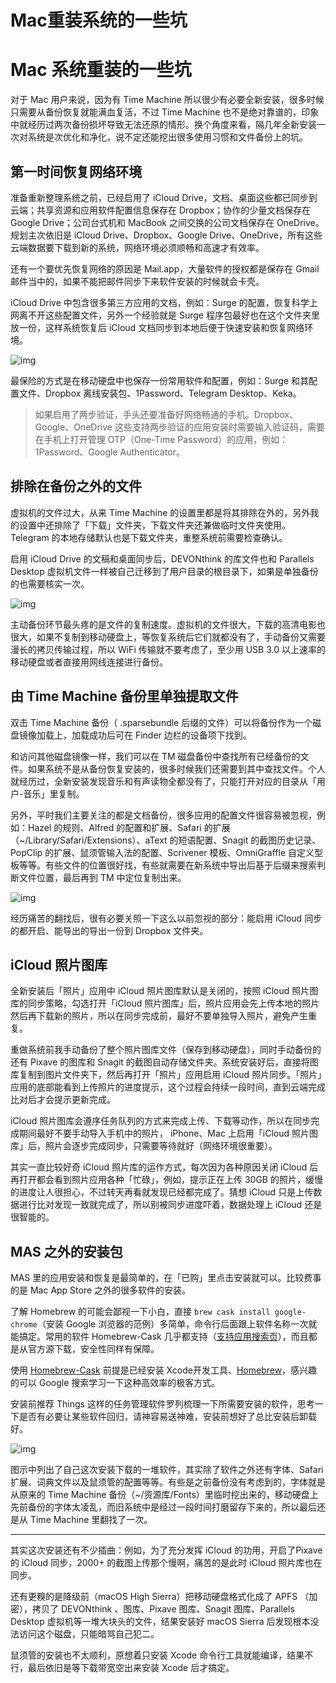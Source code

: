 # Mac重装系统的一些坑

# Mac 系统重装的一些坑

对于 Mac 用户来说，因为有 Time Machine 所以很少有必要全新安装，很多时候只需要从备份恢复就能满血复活，不过 Time Machine 也不是绝对靠谱的，印象中就经历过两次备份损坏导致无法还原的情形。换个角度来看，隔几年全新安装一次对系统是次优化和净化，说不定还能挖出很多使用习惯和文件备份上的坑。

## 第一时间恢复网络环境

准备重新整理系统之前，已经启用了 iCloud Drive，文档、桌面这些都已同步到云端；共享资源和应用软件配置信息保存在 Dropbox；协作的少量文档保存在 Google Drive；公司台式机和 MacBook 之间交换的公司文档保存在 OneDrive。规划主次依旧是 iCloud Drive、Dropbox、Google Drive、OneDrive，所有这些云端数据要下载到新的系统，网络环境必须顺畅和高速才有效率。

还有一个要优先恢复网络的原因是 Mail.app，大量软件的授权都是保存在 Gmail 邮件当中的，如果不能把邮件同步下来软件安装的时候就会卡壳。

iCloud Drive 中包含很多第三方应用的文档，例如：Surge 的配置，恢复科学上网离不开这些配置文件，另外一个经验就是 Surge 程序包最好也在这个文件夹里放一份，这样系统恢复后 iCloud 文档同步到本地后便于快速安装和恢复网络环境。

![img](https://cdn.sspai.com/2017/06/14/4ba019146b629880cf6e7f33eacb0b3b.png?imageView2/2/w/1120/q/90/interlace/1/ignore-error/1)

最保险的方式是在移动硬盘中也保存一份常用软件和配置，例如：Surge 和其配置文件、Dropbox 离线安装包、1Password、Telegram Desktop、Keka。

> 如果启用了两步验证，手头还要准备好网络畅通的手机。Dropbox、Google、OneDrive 这些支持两步验证的应用安装时需要输入验证码，需要在手机上打开管理 OTP（One-Time Password）的应用，例如：1Password、Google Authenticator。

## 排除在备份之外的文件

虚拟机的文件过大，从来 Time Machine 的设置里都是将其排除在外的，另外我的设置中还排除了「下载」文件夹，下载文件夹还兼做临时文件夹使用。Telegram 的本地存储默认也是下载文件夹，重整系统前需要检查确认。

启用 iCloud Drive 的文稿和桌面同步后，DEVONthink 的库文件也和 Parallels Desktop 虚拟机文件一样被自己迁移到了用户目录的根目录下，如果是单独备份的也需要核实一次。

![img](https://cdn.sspai.com/2017/06/14/9b23b5a67c0b877e0d27add5552a8769.png?imageView2/2/w/1120/q/90/interlace/1/ignore-error/1)

主动备份环节最头疼的是文件的复制速度。虚拟机的文件很大，下载的高清电影也很大，如果不复制到移动硬盘上，等恢复系统后它们就都没有了，手动备份又需要漫长的拷贝传输过程，所以 WiFi 传输就不要考虑了，至少用 USB 3.0 以上速率的移动硬盘或者直接用网线连接进行备份。

## 由 Time Machine 备份里单独提取文件

双击 Time Machine 备份（ .sparsebundle 后缀的文件）可以将备份作为一个磁盘镜像加载上，加载成功后可在 Finder 边栏的设备项下找到。

和访问其他磁盘镜像一样，我们可以在 TM 磁盘备份中查找所有已经备份的文件。如果系统不是从备份恢复安装的，很多时候我们还需要到其中查找文件。个人就经历过，全新安装发现音乐和有声读物全都没有了，只能打开对应的目录从「用户-音乐」里复制。

另外，平时我们主要关注的都是文档备份，很多应用的配置文件很容易被忽视，例如：Hazel 的规则、Alfred 的配置和扩展、Safari 的扩展（~/Library/Safari/Extensions）、aText 的短语配置、Snagit 的截图历史记录、PopClip 的扩展、鼠须管输入法的配置、Scrivener 模板、OmniGraffle 自定义型板等等。有些文件的位置很好找，有些就需要在新系统中导出后基于后缀来搜索判断文件位置，最后再到 TM 中定位复制出来。

![img](https://cdn.sspai.com/2017/06/14/7f442c6d39c67429326c7c48b25bff32.png?imageView2/2/w/1120/q/90/interlace/1/ignore-error/1)

经历痛苦的翻找后，很有必要关照一下这么以前忽视的部分：能启用 iCloud 同步的都开启、能导出的导出一份到 Dropbox 文件夹。

## iCloud 照片图库

全新安装后「照片」应用中 iCloud 照片图库默认是关闭的，按照 iCloud 照片图库的同步策略，勾选打开「iCloud 照片图库」后，照片应用会先上传本地的照片然后再下载新的照片，所以在同步完成前，最好不要单独导入照片，避免产生重复。

重做系统前我手动备份了整个照片图库文件（保存到移动硬盘），同时手动备份的还有 Pixave 的图库和 Snagit 的截图自动存储文件夹。系统安装好后，直接将图库复制到图片文件夹下，然后再打开「照片」应用启用 iCloud 照片同步。「照片」应用的底部能看到上传照片的进度提示，这个过程会持续一段时间，直到云端完成比对后才会提示更新完成。

iCloud 照片图库会遵序任务队列的方式来完成上传、下载等动作，所以在同步完成期间最好不要手动导入手机中的照片， iPhone、Mac 上启用「iCloud 照片图库」后，照片会逐步完成同步，只需要等待就好（网络环境很重要）。

其实一直比较好奇 iCloud 照片库的运作方式，每次因为各种原因关闭 iCloud 后再打开都会看到照片应用各种「忙碌」，例如，提示正在上传 30GB 的照片，缓慢的进度让人很担心，不过转天再看就发现已经都完成了。猜想 iCloud 只是上传数据进行比对发现一致就完成了，所以别被同步进度吓着，数据处理上 iCloud 还是很智能的。

## MAS 之外的安装包

MAS 里的应用安装和恢复是最简单的，在「已购」里点击安装就可以。比较费事的是 Mac App Store 之外的很多软件的安装。

了解 Homebrew 的可能会鄙视一下小白，直接 `brew cask install google-chrome`（安装 Google 浏览器的范例）多简单，命令行后面跟上软件名称一次就能搞定。常用的软件 Homebrew-Cask 几乎都支持（[支持应用搜索页](https://caskroom.github.io/search)），而且都是从官方源下载，安全性同样有保障。

使用 [Homebrew-Cask](https://caskroom.github.io/) 前提是已经安装 Xcode开发工具、[Homebrew](https://brew.sh/index_zh-cn.html)，感兴趣的可以 Google 搜索学习一下这种高效率的极客方式。

安装前推荐 Things 这样的任务管理软件罗列梳理一下所需要安装的软件，思考一下是否有必要让某些软件回归，请神容易送神难，安装前想好了总比安装后卸载好。

![img](https://cdn.sspai.com/2017/06/14/34eb8e07796c465b4166c9674eeb2763.png?imageView2/2/w/1120/q/90/interlace/1/ignore-error/1)

图示中列出了自己这次安装下载的一堆软件，其实除了软件之外还有字体、Safari 扩展、词典文件以及鼠须管的配置等等。有些是之前备份没有考虑到的，字体就是从原来的 Time Machine 备份（~/资源库/Fonts）里临时挖出来的，移动硬盘上先前备份的字体太凌乱，而旧系统中是经过一段时间打磨留存下来的，所以最后还是从 Time Machine 里翻找了一次。

------

其实这次安装还有不少插曲：例如，为了充分发挥 iCloud 的功用，开启了Pixave 的 iCloud 同步，2000+ 的截图上传那个慢啊，痛苦的是此时 iCloud 照片库也在同步。

还有更糗的是降级前（macOS High Sierra）把移动硬盘格式化成了 APFS （加密），拷贝了 DEVONthink 、图库、Pixave 图库、Snagit 图库、Parallels Desktop 虚拟机等一堆大块头的文件，结果安装好 macOS Sierra 后发现根本没法访问这个磁盘，只能暗骂自己犯二。

鼠须管的安装也不太顺利，原想着只安装 Xcode 命令行工具就能编译，结果不行，最后依旧是等下载带宽空出来安装 Xcode 后才搞定。

 